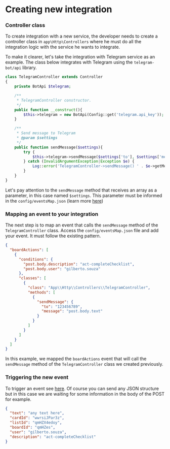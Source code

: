 # Creating new integration

### Controller class

To create integration with a new service, the developer needs to create a controller class in `app\Http\Controllers` where he must do all the integration logic with the service he wants to integrate.

To make it clearer, let's take the integration with Telegram service as an example. The class below integrates with Telegram using the `telegram-bot/api` library.

```php
class TelegramController extends Controller
{
    private BotApi $telegram;

    /**
     * TelegramController constructor.
     */
    public function __construct(){
        $this->telegram = new BotApi(Config::get('telegram.api_key'));
    }

    /**
     * Send message to Telegram
     * @param $settings
     */
    public function sendMessage($settings){
        try {
            $this->telegram->sendMessage($settings['to'], $settings['message']);
        } catch (InvalidArgumentException|Exception $e) {
            Log::error('TelegramController->sendMessage() ' . $e->getMessage());
        }
    }
}
```

Let's pay attention to the `sendMessage` method that receives an array as a parameter, in this case named `$settings`. This parameter must be informed in the `config/eventsMap.json` (learn more [here](getting-started.md#events-map))

### Mapping an event to your integration

The next step is to map an event that calls the `sendMessage` method of the `TelegramController` class. Access the `config/eventsMap.json` file and add your event. It must follow the existing pattern.

```json
{
  "boardActions": [
    {
      "conditions": {
        "post.body.description": "act-completeChecklist",
        "post.body.user": "gilberto.souza"
      },
      "classes": [
        {
          "class": "App\\Http\\Controllers\\TelegramController",
          "methods": [
            {
              "sendMessage": {
                "to": "123456789",
                "message": "post.body.text"
              }
            }
          ]
        }
      ]
    }
  ]
}
```

In this example, we mapped the `boardActions` event that will call the `sendMessage` method of the `TelegramController` class we created previously.

### Triggering the new event

To trigger an event see [here](getting-started.md#triggering-an-event). Of course you can send any JSON structure but in this case we are waiting for some information in the body of the POST for example.

```json
{
  "text": "any text here",
  "cardId": "wwrsiJPar3z",
  "listId": "qmHZX4edoy",
  "boardId": "qmHZes",
  "user": "gilberto.souza",
  "description": "act-completeChecklist"
}
```
